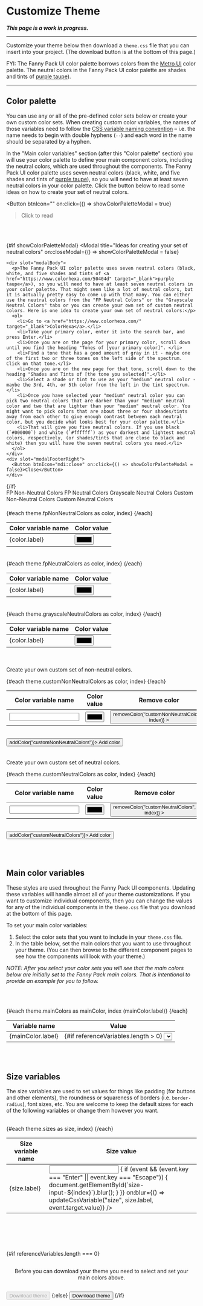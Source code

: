 <script lang="ts">
  import { onMount } from "svelte";
  import { writable } from "svelte/store";
  import { browser } from "$app/environment";
  // import Colorpicker from "@budibase/colorpicker";
  import { Button, Checkbox, Input, Modal, Select, TabsContainer, TabBar, Tab, TabPanel, ToastContent } from "/src/lib";
  import themeFile from "/src/lib/fpui-theme.css";

  let theme = {
    fpNonNeutralColors: [],
    fpNeutralColors: [],
    grayscaleNeutralColors: [],
    customNonNeutralColors: [],
    customNeutralColors: [],
    mainColors: [],
    sizes: [],
  };

  let includedColorSets = {
    fpNonNeutralColors: false,
    fpNeutralColors: false,
    grayscaleNeutralColors: false,
    customNonNeutralColors: false,
    customNeutralColors: false,
  };

  // The `referenceVariables` array is used to populate the select boxes in the "Main color variables" section.
  let referenceVariables = [];

  // let units = ["px", "%", "rem", "em"];
  let showColorPaletteModal = false;

  onMount(() => {
    console.log("THEME FILE:", themeFile);
    parseThemeFile();
  });

  /**
   * This function will take the name of a block of CSS variables (as defined in the `fpui-theme.css` file),
   * find that block in the `themeFile`, and return all the variables that are defined in that block.
   */
  function findMatchingVariableBlock(blockName) {
    try {
      // Find the text between "/*! Block Name */" (e.g. /*! FP Non-Neutral Colors */) and the closing `}`.
      // See https://stackoverflow.com/a/40782646
      let regex = new RegExp(`(?<=\/\\*\\! ${blockName} \\*\/\\s+).*?(?=\\s+})`, "gs");
      console.log("REGEX:", regex);
      let matchingVariableBlock = themeFile.match(regex)[0];
      // console.log("Matching Variable Block:", matchingVariableBlock);
      return matchingVariableBlock;
    }
    catch(err) {
      console.error("findMatchingVariableBlock:", err);
    }
  }

  /**
   * This function will:
   * (1) match the CSS variable name within the matchingVariableBlock, 
   * (2) remove the colon from the end of the CSS variable name, 
   * (3) populate the theme object by pushing an object of the form 
   * `{ label: varName, value: "" }` to each `theme[themePropertyName]` array.
   */
  function setCssVariableName(matchingVariableBlock, themePropertyName, namePrefix, nameSuffix) {
    try {
      // Match strings that begin with a specific prefix and end with specific suffix: https://stackoverflow.com/a/20169897
      let nameRegex = new RegExp(namePrefix + "[A-Za-z0-9\-\]*" + nameSuffix, "gi");
      // String.matchAll(): https://developer.mozilla.org/en-US/docs/Web/JavaScript/Reference/Global_Objects/String/matchAll#regexp.exec_and_matchall.
      let matchingNamesIterator = matchingVariableBlock.matchAll(nameRegex);
      // console.log("matchingNamesIterator:", matchingNamesIterator);
      for (const matchingVarName of matchingNamesIterator) {
        // console.log("matchingVarName:", matchingVarName[0]);
        // Remove the colon (:) from the end of each CSS variable `name` and push the variable object into the array that matches the theme property name that is passed into this function.
        let varNameWithoutColon = matchingVarName[0].slice(0, -1);
        theme[themePropertyName].push({ label: varNameWithoutColon, value: "" });
      }
    }
    catch(err) {
      console.error("setCssVariableName:", err);
    }
  }

  /**
   * This function will:
   * (1) match the CSS variable value within the matchingVariableBlock,
   * (2) remove the semicolon from the end of the CSS variable name, 
   * (3) replace the empty color value in the theme object with the matching color value.
   */
  function setCssVariableValue(matchingVariableBlock, themePropertyName) {
    try {
      // `valueRegex` will match any of the following types of strings:
        // (1) HEXa values - strings that begin with "#" and end with ";"
        // (2) RGBa values - strings that begin with "rgba?\(" and end with "\);" - The "a" in rgba is optional and numbers, periods, commas, and spaces (\s) can be anywhere between the prefix "rgba?\(" and the suffix "\);" of the regex.
        // (3) var() values - strings that begin with "var\(" and end with "\);"
        // (4) CSS length/size values (e.g. 10px, 20%).
      let valueRegex = /#[A-Fa-f0-9]*;|rgba?\([0-9.,\s]*\);|var\([A-Za-z0-9\-]*\);|[0-9a-z\%]*;/gi;
      // let valueRegex = /#[A-Fa-f0-9]*;/gi;
      // let valueRegex = /var\([A-Za-z0-9\-]*\);/gi;
      let matchingValuesIterator = matchingVariableBlock.matchAll(valueRegex);
      // console.log("matchingValuesIterator:", matchingValuesIterator);
      let matchingValuesIndex = 0;
      for (const matchingVarValue of matchingValuesIterator) {
        // console.log("matchingVarValue:", matchingVarValue[0]);
        // Remove the semicolon (;) from the end of each `value`.
        let varValueWithoutSemicolon = matchingVarValue[0].slice(0, -1);
        // Replace the empty color value in the theme object with the matching color value.
        theme[themePropertyName][matchingValuesIndex].value = varValueWithoutSemicolon;
        matchingValuesIndex++;
      }
    }
    catch(err) {
      console.error("setCssVariableValue:", err);
    }
  }

  /**
   * This function will parse the `fpui-theme.css` file and create a `theme` object based on the CSS variables in that file.
   * This will allow me to work with a single source of truth (the `fpui-theme.css` file) for the theme. 
   * This way, when I add new components or change something in the theme, I only need to make changes in the `fpui-theme.css`
   * file and both the components and this "Customize Theme" page will be updated.
   */
  function parseThemeFile() {
    try {
      // console.log("CSS Theme File:", themeFile);

      let regexPrefix = "--";
      let regexSuffix = ":";

      let blockName = "FP Non-Neutral Colors";
      let themePropertyName = "fpNonNeutralColors";
      let matchingVariableBlock = findMatchingVariableBlock(blockName);
      setCssVariableName(matchingVariableBlock, themePropertyName, regexPrefix, regexSuffix);
      setCssVariableValue(matchingVariableBlock, themePropertyName);

      blockName = "FP Neutral Colors";
      themePropertyName = "fpNeutralColors";
      matchingVariableBlock = findMatchingVariableBlock(blockName);
      setCssVariableName(matchingVariableBlock, themePropertyName, regexPrefix, regexSuffix);
      setCssVariableValue(matchingVariableBlock, themePropertyName);

      blockName = "Grayscale Neutral Colors";
      themePropertyName = "grayscaleNeutralColors";
      matchingVariableBlock = findMatchingVariableBlock(blockName);
      setCssVariableName(matchingVariableBlock, themePropertyName, regexPrefix, regexSuffix);
      setCssVariableValue(matchingVariableBlock, themePropertyName);

      blockName = "Main Colors";
      themePropertyName = "mainColors";
      matchingVariableBlock = findMatchingVariableBlock(blockName);
      setCssVariableName(matchingVariableBlock, themePropertyName, regexPrefix, regexSuffix);
      setCssVariableValue(matchingVariableBlock, themePropertyName);

      blockName = "SIZE VARIABLES";
      themePropertyName = "sizes";
      matchingVariableBlock = findMatchingVariableBlock(blockName);
      setCssVariableName(matchingVariableBlock, themePropertyName, regexPrefix, regexSuffix);
      setCssVariableValue(matchingVariableBlock, themePropertyName);

      // console.log("THEME OBJECT:", theme);
    }
    catch(err) {
      console.error("parseThemeFile:", err);
    }
  }

  function addColor(colorSet) {
    try {
      // Push a new color array to the `colors` array.
      theme[colorSet].push({ label: "--variable-name", value: "#000000" });
      theme = theme;
    }
    catch(err) {
      console.log("addColor", err);
    }
  }

  function removeColor(colorSet, index) {
    try {
      theme[colorSet].splice(index, 1);
      theme = theme;
    }
    catch(err) {
      console.log("removeColor", err);
    }
  }

  /**
   * Update the values of the CSS variables when the user changes them in the UI.
   * See https://www.w3schools.com/css/css3_variables_javascript.asp
   */
  function updateCssVariable(variableType, variableName, variableValue) {
    console.log("CSS Variable:", variableName, "New Value:", variableValue);
    // Get the root element
    let root = document.querySelector(":root");
    // Set the value of the CSS variable to the selected value.
    root.style.setProperty(variableName, variableValue);
  }

  function includeColorSet() {
    // Clear the `referenceVariables` array so no variables get duplicated.
    referenceVariables.length = 0;
    // Loop through the `includedColorSets` object and see which color sets have been set to `true`.
    for (const colorSet in includedColorSets) {
      // console.log("colorSet:", colorSet, includedColorSets[colorSet]);
      // If a color set has been set to `true`, then push the variable values from that color set into the `referenceVariables` array.
      if (includedColorSets[colorSet]) {
        for (let i = 0; theme[colorSet].length > i; i++) {
          // console.log("COLOR LABEL:", `var(${theme[colorSet][i].label})`);
          referenceVariables.push(`var(${theme[colorSet][i].label})`);
        }
      }
    }
    // console.log("referenceVariables:", referenceVariables);
  }

  // NOTE: Neither the hexToRgb nor the rgbToHex functions are being used, but I am keeping them around in case I do need to use them later.
  /**
   * The <input type="color"> elements can only read hex values as input. So I need to convert rgb values to hex and then pass the result to the bound <input type="color"> elements.
   * See https://stackoverflow.com/a/13070198 and https://stackoverflow.com/a/5624139
   */
  function componentToHex(c) {
    let hex = parseInt(c).toString(16);
    return hex.length === 1 ? "0" + hex : hex;
  }
  function rgbToHex(rgbVal) {
    let stringOfNumbers = rgbVal.split("(")[1].split(")")[0];
    let arrayOfNumbers = stringOfNumbers.split(",");
    console.log("arrayOfNumbers:", arrayOfNumbers);

    console.log("componentToHex:", componentToHex(arrayOfNumbers[0]), componentToHex(arrayOfNumbers[1]), componentToHex(arrayOfNumbers[2]));
    return "#" + componentToHex(arrayOfNumbers[0]) + componentToHex(arrayOfNumbers[1]) + componentToHex(arrayOfNumbers[2]);
  }

  // NOTE: Neither the hexToRgb nor the rgbToHex functions are being used, but I am keeping them around in case I do need to use them later.
  /**
   * When a user enters a color value through a default color picker element, the color value is return as a hex value.
   * But I want to define color values in RGBA format in order to preserve alpha values for things like fill colors in a line/area chart. 
   * https://stackoverflow.com/a/47201559/9453009
   */
  function hexToRgb(hex: string, alpha: string) {
    const r = parseInt(hex.slice(1, 3), 16);
    const g = parseInt(hex.slice(3, 5), 16);
    const b = parseInt(hex.slice(5, 7), 16);

    if (alpha) {
      let rgba = `rgba(${r}, ${g}, ${b}, ${alpha})`;
      console.log("rgba:", rgba);
      return rgba;
    }

    let rgb = `rgb(${r}, ${g}, ${b})`;
    console.log("rgb:", rgb);
    return rgb;
  }

  function downloadTheme() {
    try {
      // TODOS (for the download theme function):
      // * UPDATE: I don't need to convert hex to RGBa or vice versa because the color picker that I am using supports HEXa values. As I loop through the `value` object in the `theme`, convert hex values to RGB: hexToRgb("#fbafff"); This will preserve alpha values for things like fill colors in a line/area chart.

      let colorsAndSizesContent = [];

      // (1) Create the variable blocks for the selected colors and the size variables.
      for (const prop in includedColorSets) {
        // If "fpNonNeutralColors" has been selected to be included in the theme, then create a content array for this variable block.
        if (prop === "fpNonNeutralColors" && includedColorSets[prop]) {
          let fpNonNeutralColorsContent = [
            `/* FP Non-Neutral Colors */\n`,
            `:root {\n`,    
          ];
          for (let i = 0; theme[prop].length > i; i++) {
            fpNonNeutralColorsContent.push("  " + theme[prop][i].label + ": " + theme[prop][i].value + ";\n");
          }
          fpNonNeutralColorsContent.push("}");
          fpNonNeutralColorsContent.push("\n\n");
          colorsAndSizesContent = [...colorsAndSizesContent, ...fpNonNeutralColorsContent];
        }

        if (prop === "fpNeutralColors" && includedColorSets[prop]) {
          let fpNeutralColorsContent = [
            `/* FP Neutral Colors */\n`,
            `:root {\n`,    
          ];
          for (let i = 0; theme[prop].length > i; i++) {
            fpNeutralColorsContent.push("  " + theme[prop][i].label + ": " + theme[prop][i].value + ";\n");
          }
          fpNeutralColorsContent.push("}");
          fpNeutralColorsContent.push("\n\n");
          colorsAndSizesContent = [...colorsAndSizesContent, ...fpNeutralColorsContent];
        }

        if (prop === "grayscaleNeutralColors" && includedColorSets[prop]) {
          let grayscaleNeutralColorsContent = [
            `/* Grayscale Neutral Colors */\n`,
            `:root {\n`,    
          ];
          for (let i = 0; theme[prop].length > i; i++) {
            grayscaleNeutralColorsContent.push("  " + theme[prop][i].label + ": " + theme[prop][i].value + ";\n");
          }
          grayscaleNeutralColorsContent.push("}");
          grayscaleNeutralColorsContent.push("\n\n");
          colorsAndSizesContent = [...colorsAndSizesContent, ...grayscaleNeutralColorsContent];
        }

        if (prop === "customNonNeutralColors" && includedColorSets[prop]) {
          let customNonNeutralColorsContent = [
            `/* Custom Non-Neutral Colors */\n`,
            `:root {\n`,    
          ];
          for (let i = 0; theme[prop].length > i; i++) {
            customNonNeutralColorsContent.push("  " + theme[prop][i].label + ": " + theme[prop][i].value + ";\n");
          }
          customNonNeutralColorsContent.push("}");
          customNonNeutralColorsContent.push("\n\n");
          colorsAndSizesContent = [...colorsAndSizesContent, ...customNonNeutralColorsContent];
        }

        if (prop === "customNeutralColors" && includedColorSets[prop]) {
          let customNeutralColorsContent = [
            `/* Custom Neutral Colors */\n`,
            `:root {\n`,    
          ];
          for (let i = 0; theme[prop].length > i; i++) {
            customNeutralColorsContent.push("  " + theme[prop][i].label + ": " + theme[prop][i].value + ";\n");
          }
          customNeutralColorsContent.push("}");
          customNeutralColorsContent.push("\n\n");
          colorsAndSizesContent = [...colorsAndSizesContent, ...customNeutralColorsContent];
        }
      }

      // (2) Create the Main Colors variable block.
      let mainColorsContent = [
        `/* Main Colors */\n`,
        `:root {\n`,    
      ];
      for (let i = 0; theme.mainColors.length > i; i++) {
        mainColorsContent.push("  " + theme.mainColors[i].label + ": " + theme.mainColors[i].value + ";\n");
      }
      mainColorsContent.push("}");
      mainColorsContent.push("\n\n");
      colorsAndSizesContent = [...colorsAndSizesContent, ...mainColorsContent];

      // (3) Create the Size Variables block.
      let sizesContent = [
        `/* SIZE VARIABLES */\n`,
        `/* -------------- */\n`,
        `:root {\n`,
        `  /* The padding values are used to provide the sizes for elements like buttons, input fields, etc. */\n`,
      ];
      for (let i = 0; theme.sizes.length > i; i++) {
        sizesContent.push("  " + theme.sizes[i].label + ": " + theme.sizes[i].value + ";\n");
      }
      sizesContent.push("}");
      colorsAndSizesContent = [...colorsAndSizesContent, ...sizesContent];

      // (4) Get the text before and after the color and size variable blocks, then create a `themeContent` array that puts all the code for the theme file together.
      // Find the text between "/*! REGEX TOP START */" and "/*! REGEX TOP END */".
      // See https://stackoverflow.com/a/40782646
      let topRegex = new RegExp(`(?<=\/\\*\\! REGEX TOP START \\*\/\\s+).*?(?=\\s+/\\*\\! REGEX TOP END \\*\/)`, "gs");
      let matchingTopText = themeFile.match(topRegex)[0];

      // Find the text between "/*! REGEX BOTTOM START */" and "/*! REGEX BOTTOM END */".
      let bottomRegex = new RegExp(`(?<=\/\\*\\! REGEX BOTTOM START \\*\/\\s+).*?(?=\\s+/\\*\\! REGEX BOTTOM END \\*\/)`, "gs");
      let matchingBottomText = themeFile.match(bottomRegex)[0];

      let themeContent = [
        matchingTopText,
        "\n",
        ...colorsAndSizesContent,
        "\n\n",
        matchingBottomText,
      ];

      // (5) Create the downloadable theme file.
      const a = document.createElement("a"); // Create "a" element
      const blob = new Blob(themeContent, {type: "text/css"}) // Create a blob (file-like object)
      const url = URL.createObjectURL(blob); // Create an object URL from blob
      a.setAttribute("href", url); // Set "a" element link
      a.setAttribute("download", "theme.css"); // Set download filename
      a.click(); // Start downloading
    }
    catch(err) {
      console.error("downloadTheme:", err);
    }
  }
</script>


# Customize Theme

***This page is a work in progress.***

---

Customize your theme below then download a `theme.css` file that you can insert into your project. (The download button is at the bottom of this page.)

FYI: The Fanny Pack UI color palette borrows colors from the <a href="https://www.w3schools.com/w3css/w3css_color_metro.asp" target="_blank">Metro UI</a> color palette. The neutral colors in the Fanny Pack UI color palette are shades and tints of <a href="https://www.colorhexa.com/50404d" target="_blank">purple taupe</a>).

---

## Color palette
You can use any or all of the pre-defined color sets below or create your own custom color sets. When creating custom color variables, the names of those variables need to follow the [CSS variable naming convention](https://developer.mozilla.org/en-US/docs/Web/CSS/Using_CSS_custom_properties#basic_usage) &ndash; i.e. the name needs to begin with double hyphens (`--`) and each word in the name should be separated by a hyphen.

In the "Main color variables" section (after this "Color palette" section) you will use your color palette to define your main component colors, including the neutral colors, which are used throughout the components. The Fanny Pack UI color palette uses seven neutral colors (black, white, and five shades and tints of <a href="https://www.colorhexa.com/50404d" target="_blank">purple taupe</a>), so you will need to have at least seven neutral colors in your color palette. Click the button below to read some ideas on how to create your set of neutral colors.

<Button
  btnIcon=""
  on:click={() => showColorPaletteModal = true}
>Click to read</Button>

<br><br>

{#if showColorPaletteModal}
  <Modal
    title="Ideas for creating your set of neutral colors"
    on:closeModal={() => showColorPaletteModal = false}
  >
    <div slot="modalBody">
      <p>The Fanny Pack UI color palette uses seven neutral colors (black, white, and five shades and tints of <a href="https://www.colorhexa.com/50404d" target="_blank">purple taupe</a>), so you will need to have at least seven neutral colors in your color palette. That might seem like a lot of neutral colors, but it is actually pretty easy to come up with that many. You can either use the neutral colors from the "FP Neutral Colors" or the "Grayscale Neutral Colors" tabs or you can create your own set of custom neutral colors. Here is one idea to create your own set of neutral colors:</p>
      <ol>
        <li>Go to <a href="https://www.colorhexa.com/" target="_blank">ColorHexa</a>.</li>
        <li>Take your primary color, enter it into the search bar, and press Enter.</li>
        <li>Once you are on the page for your primary color, scroll down until you find the heading "Tones of [your primary color]". </li>
        <li>Find a tone that has a good amount of gray in it - maybe one of the first two or three tones on the left side of the spectrum. Click on that tone.</li>
        <li>Once you are on the new page for that tone, scroll down to the heading "Shades and Tints of [the tone you selected]".</li>
        <li>Select a shade or tint to use as your "medium" neutral color - maybe the 3rd, 4th, or 5th color from the left in the tint spectrum.</li>
        <li>Once you have selected your "medium" neutral color you can pick two neutral colors that are darker than your "medium" neutral color and two that are lighter than your "medium" neutral color. You might want to pick colors that are about three or four shades/tints away from each other to give enough contrast between each neutral color, but you decide what looks best for your color palette.</li>
        <li>That will give you five neutral colors. If you use black (`#000000`) and white (`#ffffff`) as your darkest and lightest neutral colors, respectively, (or shades/tints that are close to black and white) then you will have the seven neutral colors you need.</li>
      </ol>
    </div>
    <div slot="modalFooterRight">
      <Button btnIcon="mdi:close" on:click={() => showColorPaletteModal = false}>Close</Button>
    </div>
  </Modal>
{/if}

<br>

<TabsContainer padding="lg">
  <TabBar>
    <Tab>FP Non-Neutral Colors</Tab>
    <Tab>FP Neutral Colors</Tab>
    <Tab>Grayscale Neutral Colors</Tab>
    <Tab>Custom Non-Neutral Colors</Tab>
    <Tab>Custom Neutral Colors</Tab>
  </TabBar>

  <TabPanel>
    <div id="non-neutral-colors" class="color-set">
      <table>
        <thead>
          <tr>
            <th>Color variable name</th>
            <th>Color value</th>
          </tr>
        </thead>
        <tbody>
          {#each theme.fpNonNeutralColors as color, index}
            <tr>
              <td>{color.label}</td>
      <!-- UPDATE: I might not create a custom colorpicker. I just need users to be able to set their color palettes (without any transparency values) and then I will create transparency values for some of the charts the will use transparent colors. -->
      <!-- TODO: The <Colorpicker /> component is giving me deployment errors. If I want to use it, then I will probably have to rewrite it with current SvelteKit configs. -->
              <!-- <td><Colorpicker width="88px" height="28px" bind:value={color.value} /></td> -->
              <td><input type="color" value={color.value} /></td>
            </tr>
          {/each}
        </tbody>
      </table>
    </div>
  </TabPanel>

  <TabPanel>
    <div id="fp-neutral-colors" class="color-set">
      <table>
        <thead>
          <tr>
            <th>Color variable name</th>
            <th>Color value</th>
          </tr>
        </thead>
        <tbody>
          {#each theme.fpNeutralColors as color, index}
            <tr>
              <td>{color.label}</td>
      <!-- TODO: The <Colorpicker /> component is giving me deployment errors. If I want to use it, then I will probably have to rewrite it with current SvelteKit configs. -->
              <!-- <td><Colorpicker width="88px" height="28px" bind:value={color.value} /></td> -->
              <td><input type="color" value={color.value} /></td>
            </tr>
          {/each}
        </tbody>
      </table>
    </div>
  </TabPanel>

  <TabPanel>
    <div id="grayscale-neutral-colors" class="color-set">
      <table>
        <thead>
          <tr>
            <th>Color variable name</th>
            <th>Color value</th>
          </tr>
        </thead>
        <tbody>
          {#each theme.grayscaleNeutralColors as color, index}
            <tr>
              <td>{color.label}</td>
      <!-- TODO: The <Colorpicker /> component is giving me deployment errors. If I want to use it, then I will probably have to rewrite it with current SvelteKit configs. -->
              <!-- <td><Colorpicker width="88px" height="28px" bind:value={color.value} /></td> -->
              <td><input type="color" value={color.value} /></td>
            </tr>
          {/each}
        </tbody>
      </table>
    </div>
  </TabPanel>

  <TabPanel>
    <div id="custom-non-neutral-colors" class="color-set">
      <p>Create your own custom set of non-neutral colors.</p>
      <table>
        <thead>
          <tr>
            <th>Color variable name</th>
            <th>Color value</th>
            <th style="text-align:center">Remove color</th>
          </tr>
        </thead>
        <tbody>
          {#each theme.customNonNeutralColors as color, index}
            <tr>
              <td><Input size="sm" bind:value={color.label} /></td>
      <!-- TODO: The <Colorpicker /> component is giving me deployment errors. If I want to use it, then I will probably have to rewrite it with current SvelteKit configs. -->
              <!-- <td><Colorpicker width="88px" height="28px" bind:value={color.value} /></td> -->
              <td><input type="color" bind:value={color.value} /></td>
              <td style="text-align:center">
                <Button
                  btnIcon="mdi:minus-circle"
                  size="lg"
                  --custom-btn-padding="0px 5px"
                  --custom-btn-border-color="transparent"
                  --custom-btn-box-shadow="none"
                  --custom-btn-background-color="transparent"
                  --custom-btn-text-color="var(--dark-purple)"
                  on:click={() => removeColor("customNonNeutralColors", index)}
                ></Button>
              </td>
            </tr>
          {/each}
        </tbody>
      </table>
      <br>
      <Button btnIcon="mdi:plus-circle-outline" on:click={() => addColor("customNonNeutralColors")}>
        Add color
      </Button>
    </div>
  </TabPanel>

  <TabPanel>
    <div id="custom-neutral-colors" class="color-set">
      <p>Create your own custom set of neutral colors.</p>
      <table>
        <thead>
          <tr>
            <th>Color variable name</th>
            <th>Color value</th>
            <th style="text-align:center">Remove color</th>
          </tr>
        </thead>
        <tbody>
          {#each theme.customNeutralColors as color, index}
            <tr>
              <td><Input size="sm" bind:value={color.label} /></td>
      <!-- TODO: The <Colorpicker /> component is giving me deployment errors. If I want to use it, then I will probably have to rewrite it with current SvelteKit configs. -->
              <!-- <td><Colorpicker width="88px" height="28px" bind:value={color.value} /></td> -->
              <td><input type="color" bind:value={color.value} /></td>
              <td style="text-align:center">
                <Button
                  btnIcon="mdi:minus-circle"
                  size="lg"
                  --custom-btn-padding="0px 5px"
                  --custom-btn-border-color="transparent"
                  --custom-btn-box-shadow="none"
                  --custom-btn-background-color="transparent"
                  --custom-btn-text-color="var(--dark-purple)"
                  on:click={() => removeColor("customNeutralColors", index)}
                ></Button>
              </td>
            </tr>
          {/each}
        </tbody>
      </table>
      <br>
      <Button btnIcon="mdi:plus-circle-outline" on:click={() => addColor("customNeutralColors")}>
        Add color
      </Button>
    </div>
  </TabPanel>
</TabsContainer>

<br><br>

## Main color variables
These styles are used throughout the Fanny Pack UI components. Updating these variables will handle almost all of your theme customizations. If you want to customize individual components, then you can change the values for any of the individual components in the `theme.css` file that you download at the bottom of this page.

To set your main color variables:

1. Select the color sets that you want to include in your `theme.css` file.
2. In the table below, set the main colors that you want to use throughout your theme. (You can then browse to the different component pages to see how the components will look with your theme.)

*NOTE: After you select your color sets you will see that the main colors below are initially set to the Fanny Pack main colors. That is intentional to provide an example for you to follow.*

<br>

<Checkbox
  bind:checked={includedColorSets.fpNonNeutralColors}
  label="FP Non-Neutral Colors"
  on:change={includeColorSet}
/>

<Checkbox
  bind:checked={includedColorSets.fpNeutralColors}
  label="FP Neutral Colors"
  on:change={includeColorSet}
/>

<Checkbox
  bind:checked={includedColorSets.grayscaleNeutralColors}
  label="Grayscale Neutral Colors"
  on:change={includeColorSet}
/>

<Checkbox
  bind:checked={includedColorSets.customNonNeutralColors}
  label="Custom Non-Neutral Colors"
  on:change={includeColorSet}
/>

<Checkbox
  bind:checked={includedColorSets.customNeutralColors}
  label="Custom Neutral Colors"
  on:change={includeColorSet}
/>

<br>

<div class="table-container">
  <table>
    <thead>
      <tr>
        <th>Variable name</th>
        <th>Value</th>
      </tr>
    </thead>
    <tbody>
      {#each theme.mainColors as mainColor, index (mainColor.label)}
        <tr>
          <td>{mainColor.label}</td>
          <td>
            {#if referenceVariables.length > 0}
              <!-- NOTE: When this page first loads, the `parseThemeFile()` function will populate the `theme` object based on the color and size CSS variables that are defined in the `fpui-theme.css` file. So the `theme.mainColors` array will contain the Main Color variables from the `fpui-theme.css` file. Since each of the following <Select> components is bound to `theme.mainColors[i].value`, the initial value of each of these <Select> components will be the corresponding Main Color value from the `fpui-theme.css` file. -->
              <Select
                options={referenceVariables}
                size="sm"
                bind:value={mainColor.value}
                on:change={(event) => updateCssVariable("color", mainColor.label, event.detail)}
              />
            {/if}
          </td>
        </tr>
      {/each}
    </tbody>
  </table>
</div>

<br><br>

## Size variables
The size variables are used to set values for things like padding (for buttons and other elements), the roundness or squareness of borders (i.e. `border-radius`), font sizes, etc. You are welcome to keep the default sizes for each of the following variables or change them however you want.

<br>

<div class="table-container">
  <table>
    <thead>
      <tr>
        <th>Size variable name</th>
        <th>Size value</th>
        <!-- <th>Unit</th> -->
      </tr>
    </thead>
    <tbody>
      {#each theme.sizes as size, index}
        <tr>
          <td>{size.label}</td>
          <td>
            <Input
              id={`size-input-${index}`}
              type="text"
              size="sm"
              bind:value={size.value}
              on:keyup={(event) => {
                if (event && (event.key === "Enter" || event.key === "Escape")) {
                  document.getElementById(`size-input-${index}`).blur();
                }
              }}
              on:blur={() => updateCssVariable("size", size.label, event.target.value)}
            />
          </td>
          <!-- If there is a unit specified for the size variable, then show a <Select> component with the unit options. -->
          <!-- {#if size.unit}
            <td>
              <Select
                options={units}
                bind:value={size.unit}
                size="sm"
                on:change={(event) => updateCssVariable("size", size.label, size.value, event.detail)}
              />
            </td>
          {/if} -->
        </tr>
      {/each}
    </tbody>
  </table>
</div>

<br><br><br><br>

{#if referenceVariables.length === 0}
  <p class="download-error">Before you can download your theme you need to select and set your main colors above.</p>
  <Button
    btnIconDisabled="mi:document-download"
    width="full"
    size="lg"
    disabled={true}
    btnIconDisabledShouldSpin={false}
  >
    Download theme
  </Button>
{:else}
  <Button
    btnColor="secondary"
    btnIcon="mi:document-download"
    width="full"
    size="lg"
    on:click={downloadTheme}
  >
    Download theme
  </Button>
{/if}


<style>
  .tab-bar {
    display: flex;
    border: 10px solid var(--docs-secondary-color);
    border-bottom: none;
    border-radius: var(--docs-border-radius) var(--docs-border-radius) 0 0;
    background-color: var(--docs-secondary-color);
    color: var(--white);

    & .tab {
      padding: 10px 15px 15px 15px;
      cursor: pointer;

      &.active {
        border-radius: var(--docs-border-radius) var(--docs-border-radius) 0 0;
        background-color: var(--white);
        color: var(--docs-secondary-color);
      }
    }
  }

  .color-set {
    padding-top: 20px;
  }

  .download-error {
    text-align: center;
    padding: 15px;
    border-radius: var(--docs-border-radius);
    background-color: var(--docs-error-color);
    color: var(--docs-neutral-lightest);
  }
</style>
